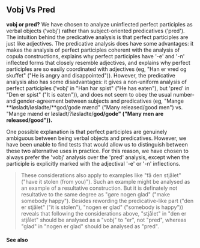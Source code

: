 ## Vobj Vs Pred ##

**vobj or pred?** We have chosen to analyze uninflected perfect participles as verbal objects ('vobj') rather than subject-oriented predicatives ('pred'). The intuition behind the predicative analysis is that perfect participles are just like adjectives. The predicative analysis does have some advantages: it makes the analysis of perfect participles coherent with the analysis of copula constructions, explains why perfect participles have '-e' and '-n' inflected forms that closely resemble adjectives, and explains why perfect participles are so easily coordinated with adjectives (eg, "Han er vred og skuffet" ("He is angry and disappointed")). However, the predicative analysis also has some disadvantages: it gives a non-uniform analysis of perfect participles ('vobj' in "Han har spist" ("He has eaten"), but 'pred' in "Den er spist" ("It is eaten")), and does not seem to obey the usual number- and gender-agreement between subjects and predicatives (eg, "Mange **løsladt/løsladte/**god/gode mænd" ("Many released/good men") vs. "Mange mænd er løsladt/?løsladte/**god/gode" ("Many men are released/good")).**

One possible explanation is that perfect participles are genuinely ambiguous between being verbal objects and predicatives. However, we have been unable to find tests that would allow us to distinguish between these two alternative uses in practice. For this reason, we have chosen to always prefer the 'vobj' analysis over the 'pred' analysis, except when the participle is explicitly marked with the adjectival '-e' or '-n' inflections.

> These considerations also apply to examples like "få den stjålet" ("have it stolen (from you)"). Such an example might be analysed as an example of a resultative construction. But it is definately not resultative to the same degree as "gøre nogen glad" ("make somebody happy"). Besides rewording the predicative-like part ("den er stjålet" ("it is stolen"), "nogen er glad" ("somebody is happy")) reveals that following the considerations above, "stjålet" in "den er stjålet" should be analysed as a "vobj" to "er", not "pred", whereas "glad" in "nogen er glad" should be analysed as "pred".


#### See also ####

